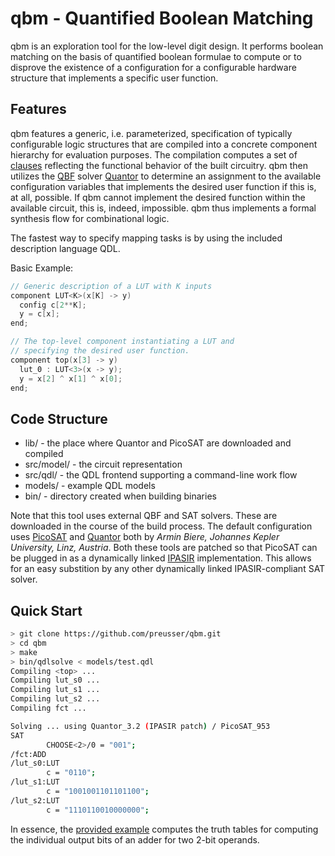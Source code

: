 # qbm - Quantified Boolean Matching
qbm is an exploration tool for the low-level digit design.
It performs boolean matching on the basis of quantified boolean formulae
to compute or to disprove the existence of a configuration for a configurable
hardware structure that implements a specific user function.

## Features
qbm features a generic, i.e. parameterized, specification of typically configurable logic structures that are compiled into a concrete component
hierarchy for evaluation purposes. The compilation computes a set of
[clauses](https://en.wikipedia.org/wiki/Clause_%28logic%29)
reflecting the functional behavior of the built circuitry. qbm then utilizes
the [QBF](https://en.wikipedia.org/wiki/True_quantified_Boolean_formula)
solver [Quantor](http://fmv.jku.at/quantor/) to determine an assignment to the available configuration variables that implements the desired user function if this is, at all, possible. If qbm cannot implement the desired function within the available circuit, this is, indeed, impossible. qbm thus implements a formal synthesis flow for combinational logic.

The fastest way to specify mapping tasks is by using the included description language QDL.

Basic Example:
```C
// Generic description of a LUT with K inputs
component LUT<K>(x[K] -> y)
  config c[2**K];
  y = c[x];
end;

// The top-level component instantiating a LUT and
// specifying the desired user function.
component top(x[3] -> y)
  lut_0 : LUT<3>(x -> y);
  y = x[2] ^ x[1] ^ x[0];
end;
```

## Code Structure
* lib/       - the place where Quantor and PicoSAT are downloaded and compiled
* src/model/ - the circuit representation
* src/qdl/   - the QDL frontend supporting a command-line work flow
* models/    - example QDL models
* bin/       - directory created when building binaries

Note that this tool uses external QBF and SAT solvers. These are downloaded in the course of the build process. The default configuration uses [PicoSAT](http://fmv.jku.at/picosat/) and [Quantor](http://fmv.jku.at/quantor/) both by *Armin Biere, Johannes Kepler University, Linz, Austria*. Both these tools are patched so that PicoSAT can be plugged in as a dynamically linked [IPASIR](http://baldur.iti.kit.edu/sat-race-2015/index.php?cat=rules#api) implementation. This allows for an easy substition by any other dynamically linked IPASIR-compliant SAT solver.

## Quick Start
```bash
> git clone https://github.com/preusser/qbm.git
> cd qbm
> make
> bin/qdlsolve < models/test.qdl
Compiling <top> ...
Compiling lut_s0 ...
Compiling lut_s1 ...
Compiling lut_s2 ...
Compiling fct ...

Solving ... using Quantor_3.2 (IPASIR patch) / PicoSAT_953
SAT
        CHOOSE<2>/0 = "001";
/fct:ADD
/lut_s0:LUT
        c = "0110";
/lut_s1:LUT
        c = "1001001101101100";
/lut_s2:LUT
        c = "1110110010000000";
```
In essence, the
[provided example](https://github.com/preusser/qbm/blob/master/models/test.qdl)
computes the truth tables for computing the individual
output bits of an adder for two 2-bit operands.
